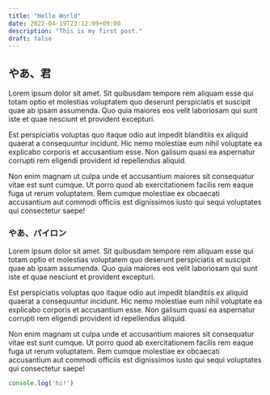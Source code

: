 ```yaml
---
title: "Hello World"
date: 2022-04-19T23:12:09+09:00
description: "This is my first post."
draft: false
---
```


## やあ、君

Lorem ipsum dolor sit amet. Sit quibusdam tempore rem aliquam esse qui totam optio et molestias voluptatem quo deserunt perspiciatis et suscipit quae ab ipsam assumenda. Quo quia maiores eos velit laboriosam qui sunt iste et quae nesciunt et provident excepturi.

Est perspiciatis voluptas quo itaque odio aut impedit blanditiis ex aliquid quaerat a consequuntur incidunt. Hic nemo molestiae eum nihil voluptate ea explicabo corporis et accusantium esse. Non galisum quasi ea aspernatur corrupti rem eligendi provident id repellendus aliquid.

Non enim magnam ut culpa unde et accusantium maiores sit consequatur vitae est sunt cumque. Ut porro quod ab exercitationem facilis rem eaque fuga ut rerum voluptatem. Rem cumque molestiae ex obcaecati accusantium aut commodi officiis est dignissimos iusto qui sequi voluptates qui consectetur saepe!

### やあ、パイロン

Lorem ipsum dolor sit amet. Sit quibusdam tempore rem aliquam esse qui totam optio et molestias voluptatem quo deserunt perspiciatis et suscipit quae ab ipsam assumenda. Quo quia maiores eos velit laboriosam qui sunt iste et quae nesciunt et provident excepturi.

Est perspiciatis voluptas quo itaque odio aut impedit blanditiis ex aliquid quaerat a consequuntur incidunt. Hic nemo molestiae eum nihil voluptate ea explicabo corporis et accusantium esse. Non galisum quasi ea aspernatur corrupti rem eligendi provident id repellendus aliquid.

Non enim magnam ut culpa unde et accusantium maiores sit consequatur vitae est sunt cumque. Ut porro quod ab exercitationem facilis rem eaque fuga ut rerum voluptatem. Rem cumque molestiae ex obcaecati accusantium aut commodi officiis est dignissimos iusto qui sequi voluptates qui consectetur saepe!

```ts
console.log('hi!')
```